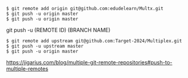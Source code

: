 ```
$ git remote add origin git@github.com:edudelearn/Multx.git
$ git push -u origin master
$ git push -u origin master
```
git push -u (REMOTE ID) (BRANCH NAME)

```
$ git remote add upstream git@github.com:Target-2024/Multiplex.git
$ git push -u upstream master
$ git push -u origin master
```


https://jigarius.com/blog/multiple-git-remote-repositories#push-to-multiple-remotes